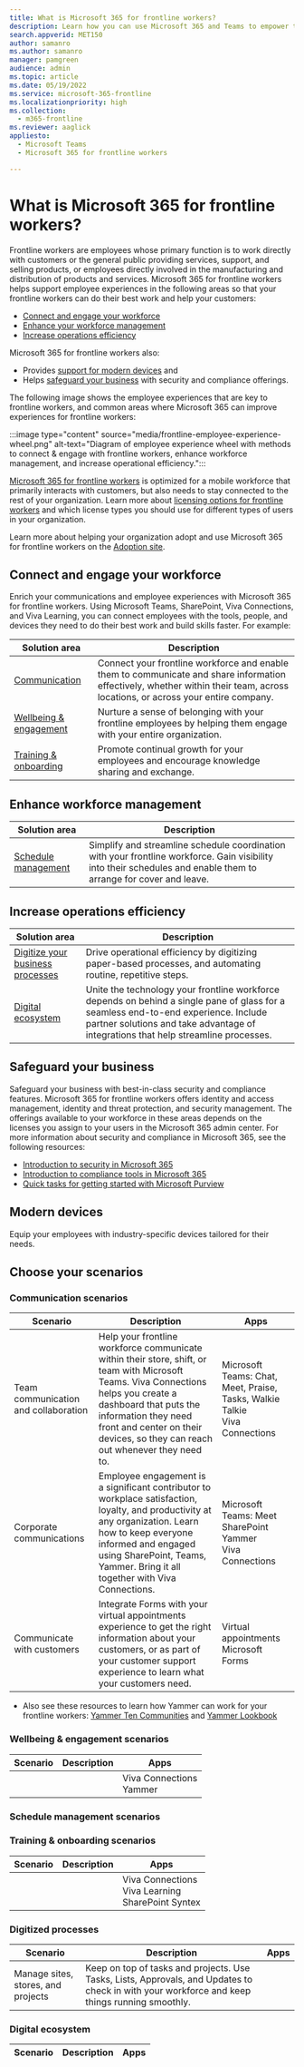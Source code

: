 ```yaml
---
title: What is Microsoft 365 for frontline workers?
description: Learn how you can use Microsoft 365 and Teams to empower the frontline workers in your organization.
search.appverid: MET150
author: samanro
ms.author: samanro
manager: pamgreen
audience: admin
ms.topic: article
ms.date: 05/19/2022
ms.service: microsoft-365-frontline
ms.localizationpriority: high
ms.collection: 
  - m365-frontline
ms.reviewer: aaglick
appliesto: 
  - Microsoft Teams
  - Microsoft 365 for frontline workers

---
```


# What is Microsoft 365 for frontline workers?

Frontline workers are employees whose primary function is to work directly with customers or the general public providing services, support, and selling products, or employees directly involved in the manufacturing and distribution of products and services. Microsoft 365 for frontline workers helps support employee experiences in the following areas so that your frontline workers can do their best work and help your customers: 

- [Connect and engage your workforce](#connect-and-engage-your-workforce)
- [Enhance your workforce management](#enhance-workforce-management)
- [Increase operations efficiency](#increase-operations-efficiency)

Microsoft 365 for frontline workers also:

- Provides [support for modern devices](#modern-devices) and
- Helps [safeguard your business](#safeguard-your-business) with security and compliance offerings.

The following image shows the employee experiences that are key to frontline workers, and common areas where Microsoft 365 can improve experiences for frontline workers:

:::image type="content" source="media/frontline-employee-experience-wheel.png" alt-text="Diagram of employee experience wheel with methods to connect & engage with frontline workers, enhance workforce management, and increase operational efficiency.":::

[Microsoft 365 for frontline workers](https://www.microsoft.com/microsoft-365/enterprise/frontline) is optimized for a mobile workforce that primarily interacts with customers, but also needs to stay connected to the rest of your organization. Learn more about [licensing options for frontline workers](flw-licensing-options.md) and which license types you should use for different types of users in your organization.

Learn more about helping your organization adopt and use Microsoft 365 for frontline workers on the [Adoption site](https://adoption.microsoft.com/microsoft-teams/frontline-workers/).

## Connect and engage your workforce

Enrich your communications and employee experiences with Microsoft 365 for frontline workers. Using Microsoft Teams, SharePoint, Viva Connections, and Viva Learning, you can connect employees with the tools, people, and devices they need to do their best work and build skills faster. For example:

| Solution area | Description |
| --- | --- |
| [Communication](#communication-scenarios) | Connect your frontline workforce and enable them to communicate and share information effectively, whether within their team, across locations, or across your entire company. |
| [Wellbeing & engagement](#wellbeing--engagement-scenarios) | Nurture a sense of belonging with your frontline employees by helping them engage with your entire organization.|
| [Training & onboarding](#training--onboarding-scenarios) | Promote continual growth for your employees and encourage knowledge sharing and exchange.|

## Enhance workforce management

| Solution area | Description |
| --- | --- |
| [Schedule management](#schedule-management-scenarios) | Simplify and streamline schedule coordination with your frontline workforce. Gain visibility into their schedules and enable them to arrange for cover and leave. |

## Increase operations efficiency

| Solution area | Description |
| --- | --- |
| [Digitize your business processes](#digitized-processes) | Drive operational efficiency by digitizing paper-based processes, and automating routine, repetitive steps. |
| [Digital ecosystem](#digital-ecosystem) | Unite the technology your frontline workforce depends on behind a single pane of glass for a seamless end-to-end experience. Include partner solutions and take advantage of integrations that help streamline processes. |

## Safeguard your business

Safeguard your business with best-in-class security and compliance features. Microsoft 365 for frontline workers offers identity and access management, identity and threat protection, and security management. The offerings available to your workforce in these areas depends on the licenses you assign to your users in the Microsoft 365 admin center. For more information about security and compliance in Microsoft 365, see the following resources:

- [Introduction to security in Microsoft 365](/learn/modules/security-in-m365/)
- [Introduction to compliance tools in Microsoft 365](/learn/modules/compliance-in-m365/)
- [Quick tasks for getting started with Microsoft Purview](/microsoft-365/compliance/compliance-quick-tasks?view=o365-worldwide)

## Modern devices

Equip your employees with industry-specific devices tailored for their needs.

## Choose your scenarios

### Communication scenarios

| Scenario | Description | Apps |
| --- | --- | --- |
| Team communication and collaboration | Help your frontline workforce communicate within their store, shift, or team with Microsoft Teams. Viva Connections helps you create a dashboard that puts the information they need front and center on their devices, so they can reach out whenever they need to. | Microsoft Teams: Chat, Meet, Praise, Tasks, Walkie Talkie <br>Viva Connections |
| Corporate communications | Employee engagement is a significant contributor to workplace satisfaction, loyalty, and productivity at any organization. Learn how to keep everyone informed and engaged using SharePoint, Teams, Yammer. Bring it all together with Viva Connections. | Microsoft Teams: Meet <br> SharePoint <br> Yammer <br>Viva Connections |
| Communicate with customers | Integrate Forms with your virtual appointments experience to get the right information about your customers, or as part of your customer support experience to learn what your customers need. | Virtual appointments <br> Microsoft Forms |


- Also see these resources to learn how Yammer can work for your frontline workers: [Yammer Ten Communities](https://aka.ms/Yam10Communities) and [Yammer Lookbook](https://aka.ms/Yammer/Lookbook)

### Wellbeing & engagement scenarios

| Scenario | Description | Apps |
| --- | --- | --- |
| | | Viva Connections <br> Yammer |

### Schedule management scenarios

### Training & onboarding scenarios

| Scenario | Description | Apps |
| --- | --- | --- |
| | | Viva Connections <br>Viva Learning <br>SharePoint Syntex |

### Digitized processes

| Scenario | Description | Apps |
| --- | --- | --- |
| Manage sites, stores, and projects | Keep on top of tasks and projects. Use Tasks, Lists, Approvals, and Updates to check in with your workforce and keep things running smoothly. | |

### Digital ecosystem

| Scenario | Description | Apps |
| --- | --- | --- |
